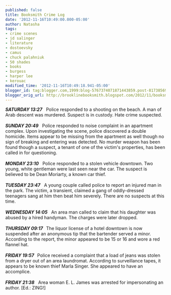 ```yaml
---
published: false
title: Booksmith Crime Log
date: '2012-11-16T10:49:00.000-05:00'
author: Natasha
tags:
- crime scenes
- jd salinger
- literature
- dostoevsky
- camus
- chuck palahniuk
- 50 shades
- books
- burgess
- harper lee
- kerouac
modified_time: '2012-11-16T10:49:18.941-05:00'
blogger_id: tag:blogger.com,1999:blog-5767374071871443859.post-8173856924008112872
blogger_orig_url: http://brooklinebooksmith.blogspot.com/2012/11/booksmith-crime-log.html
---
```


<b><i>SATURDAY 13:27</i></b>&nbsp; &nbsp;Police responded to a shooting on the beach. A man of Arab descent was murdered. Suspect is in custody. Hate crime suspected.<br /><br /><b><i>SUNDAY 20:49</i></b>&nbsp; &nbsp;Police responded to noise complaint in an apartment complex. Upon investigating the scene, police discovered a double homicide. Items appear to be missing from the apartment as well though no sign of breaking and entering was detected. No murder weapon has been found though a suspect, a tenant of one of the victim's properties, has been called in for questioning.<br /><br /><b><i>MONDAY 23:10</i></b>&nbsp; &nbsp;Police responded to a stolen vehicle downtown. Two young, white gentleman were last seen near the car. The suspect is believed to be Dean Moriarty, a known car thief.<br /><br /><i><b>TUESDAY 23:47</b></i>&nbsp; &nbsp;A young couple called police to report an injured man in the park. The victim, a transient, claimed a gang of oddly-dressed teenagers sang at him then beat him severely. There are no suspects at this time.<br /><br /><b><i>WEDNESDAY 14:05</i></b>&nbsp; &nbsp;An area man called to claim that his daughter was abused by a hired handyman. The charges were later dropped.<br /><br /><i><b>THURSDAY 09:17 &nbsp;&nbsp;</b></i>The liquor license of a hotel downtown is now suspended after an anonymous tip that the bartender served a minor. According to the report, the minor appeared to be 15 or 16 and wore a red flannel hat.<br /><br /><b><i>FRIDAY 19:57 &nbsp;&nbsp;</i></b>Police received a complaint that a load of jeans was stolen from a dryer out of an area laundromat. According to surveillance tapes, it appears to be known thief Marla Singer. She appeared to have an accomplice.<br /><br /><b><i>FRIDAY 21:38</i></b>&nbsp; &nbsp;Area woman E. L. James was arrested for impersonating an author. [Ed.: ZING!]